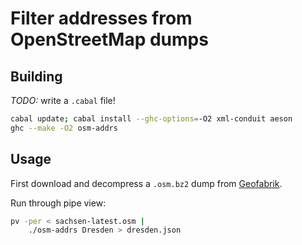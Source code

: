 # Filter addresses from OpenStreetMap dumps

## Building

*TODO:* write a `.cabal` file!

```bash
cabal update; cabal install --ghc-options=-O2 xml-conduit aeson
ghc --make -O2 osm-addrs
```

## Usage

First download and decompress a `.osm.bz2` dump from
[Geofabrik](http://download.geofabrik.de/europe/germany/sachsen.html).

Run through pipe view:
```bash
pv -per < sachsen-latest.osm |
	./osm-addrs Dresden > dresden.json
```
